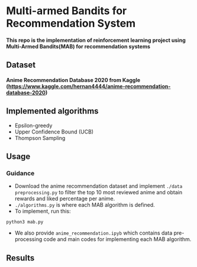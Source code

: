 # Multi-armed Bandits for Recommendation System
#### This repo is the implementation of reinforcement learning project using Multi-Armed Bandits(MAB) for recommendation systems
## Dataset
#### Anime Recommendation Database 2020 from Kaggle (https://www.kaggle.com/hernan4444/anime-recommendation-database-2020)

## Implemented algorithms
* Epsilon-greedy
* Upper Confidence Bound (UCB)
* Thompson Sampling
## Usage
### Guidance
* Download the anime recommendation dataset and implement `./data preprocessing.py` to filter the top 10 most reviewed anime and obtain rewards and liked percentage per anime.
* `./algorithms.py` is where each MAB algorithm is defined.
* To implement, run this:
```
python3 mab.py
```
* We also provide `anime_recommendation.ipyb` which contains data pre-processing code and main codes for implementing each MAB algorithm.
## Results
